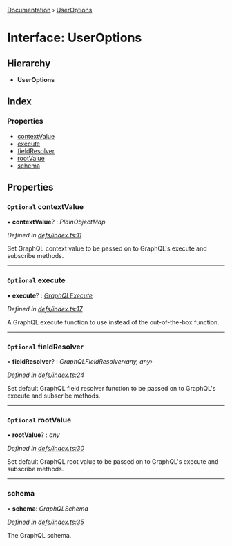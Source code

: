 [Documentation](../README.md) › [UserOptions](useroptions.md)

# Interface: UserOptions

## Hierarchy

* **UserOptions**

## Index

### Properties

* [contextValue](useroptions.md#optional-contextvalue)
* [execute](useroptions.md#optional-execute)
* [fieldResolver](useroptions.md#optional-fieldresolver)
* [rootValue](useroptions.md#optional-rootvalue)
* [schema](useroptions.md#schema)

## Properties

### `Optional` contextValue

• **contextValue**? : *PlainObjectMap*

*Defined in [defs/index.ts:11](https://github.com/badbatch/graphql-box/blob/c4347cf/packages/execute/src/defs/index.ts#L11)*

Set GraphQL context value to be passed on to
GraphQL's execute and subscribe methods.

___

### `Optional` execute

• **execute**? : *[GraphQLExecute](../README.md#graphqlexecute)*

*Defined in [defs/index.ts:17](https://github.com/badbatch/graphql-box/blob/c4347cf/packages/execute/src/defs/index.ts#L17)*

A GraphQL execute function to use
instead of the out-of-the-box function.

___

### `Optional` fieldResolver

• **fieldResolver**? : *GraphQLFieldResolver‹any, any›*

*Defined in [defs/index.ts:24](https://github.com/badbatch/graphql-box/blob/c4347cf/packages/execute/src/defs/index.ts#L24)*

Set default GraphQL field resolver function to
be passed on to GraphQL's execute and subscribe
methods.

___

### `Optional` rootValue

• **rootValue**? : *any*

*Defined in [defs/index.ts:30](https://github.com/badbatch/graphql-box/blob/c4347cf/packages/execute/src/defs/index.ts#L30)*

Set default GraphQL root value to be passed on to
GraphQL's execute and subscribe methods.

___

###  schema

• **schema**: *GraphQLSchema*

*Defined in [defs/index.ts:35](https://github.com/badbatch/graphql-box/blob/c4347cf/packages/execute/src/defs/index.ts#L35)*

The GraphQL schema.
